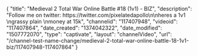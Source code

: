 {
    "title": "Medieval 2 Total War Online Battle #18 (1v1) - BIZ",
    "description": "Follow me on twitter: https:\/\/twitter.com\/pixelatedapollo\n\nheres a 1v1 \ngrassy plain \nmoney at 15k",
    "channelid": "117407948",
    "videoid": "117407864",
    "date_created": "1374042322",
    "date_modified": "1507772070",
    "type": "captivate",
    "layout": "channelVideo",
    "url": "\/channel-test-name-change\/medieval-2-total-war-online-battle-18-1v1-biz\/117407948-117407864"
}